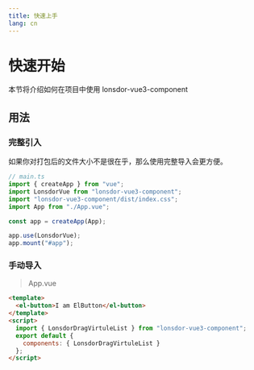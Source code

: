```yaml
---
title: 快速上手
lang: cn
---
```


# 快速开始

本节将介绍如何在项目中使用 lonsdor-vue3-component

## 用法

### 完整引入

如果你对打包后的文件大小不是很在乎，那么使用完整导入会更方便。

```ts
// main.ts
import { createApp } from "vue";
import LonsdorVue from "lonsdor-vue3-component";
import "lonsdor-vue3-component/dist/index.css";
import App from "./App.vue";

const app = createApp(App);

app.use(LonsdorVue);
app.mount("#app");
```

### 手动导入

> App.vue

```html
<template>
  <el-button>I am ElButton</el-button>
</template>
<script>
  import { LonsdorDragVirtuleList } from "lonsdor-vue3-component";
  export default {
    components: { LonsdorDragVirtuleList }
  };
</script>
```
